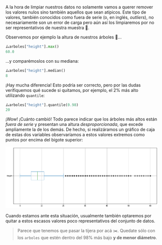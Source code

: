 A la hora de limpiar nuestros datos no solamente vamos a querer remover los valores nulos sino también aquellos que sean atípicos. Este tipo de valores, también conocidos como fuera de serie (o, en inglés, _outliers_), no necesariamente son un error de carga pero aún así los limpiaremos por no ser representativos de nuestra muestra 🧹. 

Observemos por ejemplo la altura de nuestros árboles 🌲...

```python
ムarboles["height"].max()
60.0
```

...y comparémoslos con su mediana:

```python
ムarboles["height"].median()
8
```

¡Hay mucha diferencia! Esto podría ser correcto, pero por las dudas verifiquemos qué sucede si quitamos, por ejemplo, el 2% más alto utilizando `quantile`:  

```python
ムarboles["height"].quantile(0.98)
20
```

¡Wow! ¡Cuánto cambió! Todo parece indicar que los árboles más altos están _fuera de serie_ y presentan una altura _desproporcionada_, que excede ampliamente la de los demás.  De hecho, si realizáramos un gráfico de caja de estas dos variables observaríamos a estos valores extremos como puntos por encima del bigote superior:

<img src="https://raw.githubusercontent.com/MumukiProject/mumuki-guia-python3-filtrado-y-limpieza-de-datos/master/assets/boxplot_2_1665547665355.png" alt="boxplot_2_1665547665355.png" width="auto" height="auto">


Cuando estamos ante esta situación, usualmente también optaremos por quitar a estos escasos valores poco representativos del conjunto de datos.

> Parece que tenemos que pasar la tijera por acá ✂️. Quedate sólo con los `arboles` que estén dentro del 98% más bajo **y de menor diámetro**.
